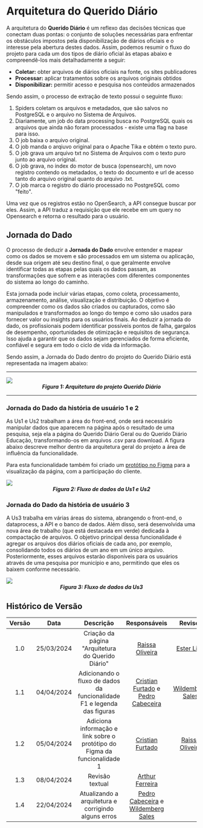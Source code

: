 # **Arquitetura do Querido Diário**

A arquitetura do **Querido Diário** é um reflexo das decisões técnicas que conectam duas pontas: o conjunto de soluções necessárias para enfrentar os obstáculos impostos pela disponibilização de diários oficiais e o interesse pela abertura destes dados. Assim, podemos resumir o fluxo do projeto para cada um dos tipos de diário oficial às etapas abaixo e compreendê-los mais detalhadamente a seguir: 

- **Coletar:** obter arquivos de diários oficiais na fonte, os sites publicadores
- **Processar:** aplicar tratamentos sobre os arquivos originais obtidos
- **Disponibilizar:** permitir acesso e pesquisa nos conteúdos armazenados

Sendo assim, o processo de extração de texto possui o seguinte fluxo: 

1. Spiders coletam os arquivos e metadados, que são salvos no PostgreSQL e o arquivo no Sistema de Arquivos. 
2. Diariamente, um job do data processing busca no PostgreSQL quais os arquivos que ainda não foram processados - existe uma flag na base para isso.
3. O job baixa o arquivo original.
4. O job manda o arqiuvo original para o Apache Tika e obtém o texto puro.
5. O job grava um arquivo txt no Sistema de Arquivos com o texto puro junto ao arquivo original.
6. O job grava, no index do motor de busca (opensearch), um novo registro contendo os metadados, o texto do documento e url de acesso tanto do arquivo original quanto do arquivo .txt.
7. O job marca o registro do diário processado no PostgreSQL como "feito".

Uma vez que os registros estão no OpenSearch, a API consegue buscar por eles. Assim, a API traduz a requisição que ele recebe em um query no Opensearch e retorna o resultado para o usuário. 

## **Jornada do Dado**

O processo de deduzir a **Jornada do Dado** envolve entender e mapear como os dados se movem e são processados em um sistema ou aplicação, desde sua origem até seu destino final, o que geralmente envolve identificar todas as etapas pelas quais os dados passam, as transformações que sofrem e as interações com diferentes componentes do sistema ao longo do caminho.

Esta jornada pode incluir várias etapas, como coleta, processamento, armazenamento, análise, visualização e distribuição. O objetivo é compreender como os dados são criados ou capturados, como são manipulados e transformados ao longo do tempo e como são usados para fornecer valor ou insights para os usuários finais. Ao deduzir a jornada do dado, os profissionais podem identificar possíveis pontos de falha, gargalos de desempenho, oportunidades de otimização e requisitos de segurança. Isso ajuda a garantir que os dados sejam gerenciados de forma eficiente, confiável e segura em todo o ciclo de vida da informação.

Sendo assim, a Jornada do Dado dentro do projeto do Querido Diário está representada na imagem abaixo: 
____________________________________________________________________________________________________________
<img src="./imagens/fluxo_dados2.png"/>
<h5 style="text-align: center; margin: 0 auto">Figura 1: Arquitetura do projeto Querido Diário</h5>

____________________________________________________________________________________________________________


### **Jornada do Dado da história de usuário 1 e 2**

<p>As Us1 e Us2 trabalham a área do front-end, onde será necessário manipular dados que aparecem na página após o resultado de uma pesquisa, seja ela a página do Querido Diário Geral ou do Querido Diário Educação, transformando-os em arquivos .csv para download. A figura abaixo descreve melhor dentro da arquitetura geral do projeto a área de influência da funcionalidade.</p>
<p>Para esta funcionalidade também foi criado um <a href="https://www.figma.com/file/PTRrSgLiz6DOlkYwA3Tt6Q/Prot%C3%B3tipo-para-a-p%C3%A1gina-%22Tecnologia-na-Educa%C3%A7%C3%A3o%22?type=design&node-id=0%3A1&mode=design&t=86esN6klke9ftwbL-1">protótipo no Figma</a> para a visualização da página, com a participação do cliente.</p>


<img src="./imagens/Fluxo-Us1-Us2.png"/>
<h5 style="text-align: center; margin: 0 auto">Figura 2: Fluxo de dados da Us1 e Us2</h5>




### **Jornada do Dado da história de usuário 3**

<p>A Us3 trabalha em várias áreas do sistema, abrangendo o front-end, o dataprocess, a API e o banco de dados. Além disso, será desenvolvida uma nova área de trabalho (que está destacada em verde) dedicada à compactação de arquivos. O objetivo principal dessa funcionalidade é agregar os arquivos dos diários oficiais de cada ano, por exemplo, consolidando todos os diários de um ano em um único arquivo. Posteriormente, esses arquivos estarão disponíveis para os usuários através de uma pesquisa por município e ano, permitindo que eles os baixem conforme necessário.</p>

<!-- 

Colocar o protótipo do figma aqui

-->

<img src="./imagens/Fluxo-us3.png"/>
<h5 style="text-align: center; margin: 0 auto">Figura 3: Fluxo de dados da Us3</h5>


## Histórico de Versão

| Versão |    Data    |                                 Descrição                                 |                                             Responsáveis                                             |                         Revisor                         |
| :----: | :--------: | :-----------------------------------------------------------------------: | :--------------------------------------------------------------------------------------------------: | :-----------------------------------------------------: |
|  1.0   | 25/03/2024 |             Criação da página "Arquitetura do Querido Diário"             |                        [Raissa Oliveira](https://github.com/raissamsoliveira)                        |       [Ester Lino](https://github.com/esteerlino)       |
|  1.1   | 04/04/2024 |  Adicionando o fluxo de dados da funcionalidade F1 e legenda das figuras  | [Cristian Furtado](https://github.com/csafurtado) e [Pedro Cabeceira](https://github.com/pkbceira03) | [Wildemberg Sales](https://github.com/wildemberg-sales) |
|  1.2   | 05/04/2024 | Adiciona informação e link sobre o protótipo do Figma da funcionalidade 1 |                          [Cristian Furtado](https://github.com/csafurtado)                           | [Raissa Oliveira](https://github.com/raissamsoliveira)  |
|  1.3   | 08/04/2024 |                              Revisão textual                              |                    [Arthur Ferreira](https://github.com/ArthurFerreiraRodrigues)                     |                                                         |
|  1.4  | 22/04/2024 | Atualizando a arquitetura e corrigindo alguns erros |  [Pedro Cabeceira](https://github.com/pkbceira03) e [Wildemberg Sales](https://github.com/wildemberg-sales)   |                                                         |
